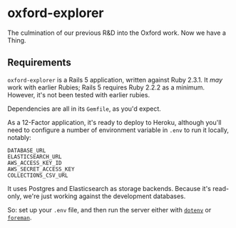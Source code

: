 # oxford-explorer

The culmination of our previous R&amp;D into the Oxford work. Now we have a Thing.

## Requirements

`oxford-explorer` is a Rails 5 application, written against Ruby 2.3.1. It _may_ work with earlier Rubies; Rails 5 requires Ruby 2.2.2 as a minimum. However, it's not been tested with earlier rubies.

Dependencies are all in its `Gemfile`, as you'd expect.

As a 12-Factor application, it's ready to deploy to Heroku, although you'll need to configure a number of environment variable in `.env` to run it locally, notably:

	DATABASE_URL
	ELASTICSEARCH_URL
	AWS_ACCESS_KEY_ID
	AWS_SECRET_ACCESS_KEY
	COLLECTIONS_CSV_URL

It uses Postgres and Elasticsearch as storage backends. Because it's read-only, we're just working against the development databases.

So: set up your `.env` file, and then run the server either with [`dotenv`][dotenv] or [`foreman`][foreman].

[dotenv]:https://github.com/bkeepers/dotenv
[foreman]:https://github.com/ddollar/foreman